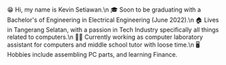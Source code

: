 😁 Hi, my name is Kevin Setiawan.\n
🎓 Soon to be graduating with a Bachelor's of Engineering in Electrical Engineering (June 2022).\n
🏠 Lives in Tangerang Selatan, with a passion in Tech Industry specifically all things related to computers.\n
👨‍🔧 Currently working as computer laboratory assistant for computers and middle school tutor with loose time.\n
🖥 Hobbies include assembling PC parts, and learning Finance.

<!---
kevinwebtest/kevinwebtest is a ✨ special ✨ repository because its `README.md` (this file) appears on your GitHub profile.
You can click the Preview link to take a look at your changes.
--->

